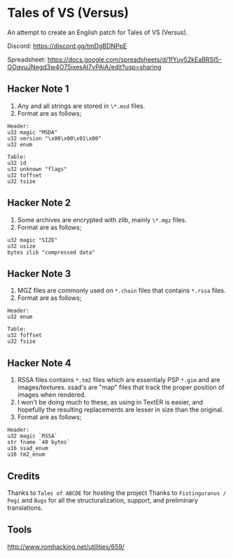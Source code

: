 # Tales of VS (Versus)

An attempt to create an English patch for Tales of VS (Versus).

Discord: https://discord.gg/tmDgBDNPpE

Spreadsheet: https://docs.google.com/spreadsheets/d/1fYuy52kEaBRSI5-GOqvuJNegd3w4O75ixesAI7vPAiA/edit?usp=sharing

## Hacker Note 1
1. Any and all strings are stored in `\*.msd` files.
2. Format are as follows;

```
Header:
u32 magic "MSDA"
u32 version "\x00\x00\x01\x00"
u32 enum 

Table:
u32 id
u32 unknown "flags"
u32 toffset
u32 tsize 
```

## Hacker Note 2
1. Some archives are encrypted with zlib, mainly `\*.mgz` files.
2. Format are as follows;
```
u32 magic "SIZE"
u32 usize
bytes zlib "compressed data"
```

## Hacker Note 3
1. MGZ files are commonly used on `*.chain` files that contains `*.rssa` files.
2. Format are as follows;
```
Header:
u32 enum

Table:
u32 foffset
u32 fsize
```

## Hacker Note 4
1. RSSA files contains `*.tm2` files which are essentialy PSP `*.gim` and are images/textures. ssad's are "map" files that track the proper position of images when rendered.
2. I won't be doing much to these, as using in TextER is easier, and hopefully the resulting replacements are lesser in size than the original.
3. Format are as follows;
```
Header:
u32 magic `RSSA`
str fname `40 bytes`
u16 ssad_enum
u16 tm2_enum
```

## Credits
Thanks to `Tales of ABCDE` for hosting the project
Thanks to `Fistinguranus / Pegi` and `Bugs` for all the structuralization, support, and preliminary translations.

## Tools

http://www.romhacking.net/utilities/659/
